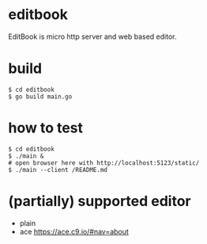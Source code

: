# editbook
EditBook is micro http server and web based editor.


# build

```
$ cd editbook
$ go build main.go
```

# how to test

```
$ cd editbook
$ ./main &
# open browser here with http://localhost:5123/static/
$ ./main --client /README.md
```

# (partially) supported editor

- plain
- ace https://ace.c9.io/#nav=about